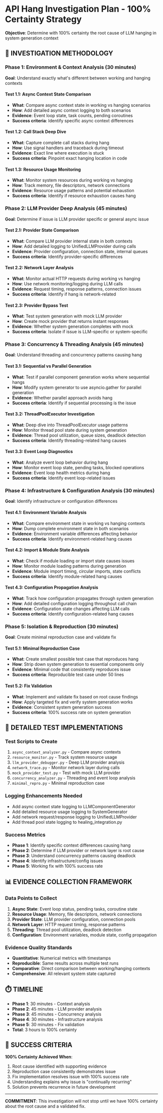 # API Hang Investigation Plan - 100% Certainty Strategy

**Objective**: Determine with 100% certainty the root cause of LLM hanging in system generation context

## 🎯 INVESTIGATION METHODOLOGY

### Phase 1: Environment & Context Analysis (30 minutes)
**Goal**: Understand exactly what's different between working and hanging contexts

#### Test 1.1: Async Context State Comparison
- **What**: Compare async context state in working vs hanging scenarios
- **How**: Add detailed async context logging to both scenarios
- **Evidence**: Event loop state, task counts, pending coroutines
- **Success criteria**: Identify specific async context differences

#### Test 1.2: Call Stack Deep Dive
- **What**: Capture complete call stacks during hang
- **How**: Use signal handlers and traceback during timeout
- **Evidence**: Exact line where execution is stuck
- **Success criteria**: Pinpoint exact hanging location in code

#### Test 1.3: Resource Usage Monitoring
- **What**: Monitor system resources during working vs hanging
- **How**: Track memory, file descriptors, network connections
- **Evidence**: Resource usage patterns and potential exhaustion
- **Success criteria**: Identify if resource exhaustion causes hang

### Phase 2: LLM Provider Deep Analysis (45 minutes)
**Goal**: Determine if issue is LLM provider specific or general async issue

#### Test 2.1: Provider State Comparison
- **What**: Compare LLM provider internal state in both contexts
- **How**: Add detailed logging to UnifiedLLMProvider during calls
- **Evidence**: Provider configuration, connection state, internal queues
- **Success criteria**: Identify provider-specific differences

#### Test 2.2: Network Layer Analysis
- **What**: Monitor actual HTTP requests during working vs hanging
- **How**: Use network monitoring/logging during LLM calls
- **Evidence**: Request timing, response patterns, connection issues
- **Success criteria**: Identify if hang is network-related

#### Test 2.3: Provider Bypass Test
- **What**: Test system generation with mock LLM provider
- **How**: Create mock provider that returns instant responses
- **Evidence**: Whether system generation completes with mock
- **Success criteria**: Isolate if issue is LLM-specific or system-specific

### Phase 3: Concurrency & Threading Analysis (45 minutes)
**Goal**: Understand threading and concurrency patterns causing hang

#### Test 3.1: Sequential vs Parallel Generation
- **What**: Test if parallel component generation works where sequential hangs
- **How**: Modify system generator to use asyncio.gather for parallel generation
- **Evidence**: Whether parallel approach avoids hang
- **Success criteria**: Identify if sequential processing is the issue

#### Test 3.2: ThreadPoolExecutor Investigation
- **What**: Deep dive into ThreadPoolExecutor usage patterns
- **How**: Monitor thread pool state during system generation
- **Evidence**: Thread pool utilization, queue sizes, deadlock detection
- **Success criteria**: Identify threading-related hang causes

#### Test 3.3: Event Loop Diagnostics
- **What**: Analyze event loop behavior during hang
- **How**: Monitor event loop state, pending tasks, blocked operations
- **Evidence**: Event loop health metrics during hang
- **Success criteria**: Identify event loop-related issues

### Phase 4: Infrastructure & Configuration Analysis (30 minutes)
**Goal**: Identify infrastructure or configuration differences

#### Test 4.1: Environment Variable Analysis
- **What**: Compare environment state in working vs hanging contexts
- **How**: Dump complete environment state in both scenarios
- **Evidence**: Environment variable differences affecting behavior
- **Success criteria**: Identify environment-related hang causes

#### Test 4.2: Import & Module State Analysis  
- **What**: Check if module loading or import state causes issues
- **How**: Monitor module loading patterns during generation
- **Evidence**: Module import timing, circular imports, state conflicts
- **Success criteria**: Identify module-related hang causes

#### Test 4.3: Configuration Propagation Analysis
- **What**: Track how configuration propagates through system generation
- **How**: Add detailed configuration logging throughout call chain
- **Evidence**: Configuration state changes affecting LLM calls
- **Success criteria**: Identify configuration-related hang causes

### Phase 5: Isolation & Reproduction (30 minutes)
**Goal**: Create minimal reproduction case and validate fix

#### Test 5.1: Minimal Reproduction Case
- **What**: Create smallest possible test case that reproduces hang
- **How**: Strip down system generation to essential components only
- **Evidence**: Minimal code that consistently reproduces issue
- **Success criteria**: Reproducible test case under 50 lines

#### Test 5.2: Fix Validation
- **What**: Implement and validate fix based on root cause findings
- **How**: Apply targeted fix and verify system generation works
- **Evidence**: Consistent system generation success
- **Success criteria**: 100% success rate on system generation

## 🔬 DETAILED TEST IMPLEMENTATIONS

### Test Scripts to Create
1. `async_context_analyzer.py` - Compare async contexts
2. `resource_monitor.py` - Track system resource usage  
3. `llm_provider_debugger.py` - Deep LLM provider analysis
4. `network_trace.py` - Monitor network layer during calls
5. `mock_provider_test.py` - Test with mock LLM provider
6. `concurrency_analyzer.py` - Threading and event loop analysis
7. `minimal_repro.py` - Minimal reproduction case

### Logging Enhancements Needed
- Add async context state logging to LLMComponentGenerator
- Add detailed resource usage logging to SystemGenerator
- Add network request/response logging to UnifiedLLMProvider
- Add thread pool state logging to healing_integration.py

### Success Metrics
- **Phase 1**: Identify specific context differences causing hang
- **Phase 2**: Determine if LLM provider or network layer is root cause
- **Phase 3**: Understand concurrency patterns causing deadlock
- **Phase 4**: Identify infrastructure/config issues
- **Phase 5**: Working fix with 100% success rate

## 📊 EVIDENCE COLLECTION FRAMEWORK

### Data Points to Collect
1. **Async State**: Event loop status, pending tasks, coroutine state
2. **Resource Usage**: Memory, file descriptors, network connections  
3. **Provider State**: LLM provider configuration, connection pools
4. **Network Layer**: HTTP request timing, response patterns
5. **Threading**: Thread pool utilization, deadlock detection
6. **Configuration**: Environment variables, module state, config propagation

### Evidence Quality Standards
- **Quantitative**: Numerical metrics with timestamps
- **Reproducible**: Same results across multiple test runs
- **Comparative**: Direct comparison between working/hanging contexts
- **Comprehensive**: All relevant system state captured

## ⏱️ TIMELINE

- **Phase 1**: 30 minutes - Context analysis
- **Phase 2**: 45 minutes - LLM provider analysis  
- **Phase 3**: 45 minutes - Concurrency analysis
- **Phase 4**: 30 minutes - Infrastructure analysis
- **Phase 5**: 30 minutes - Fix validation
- **Total**: 3 hours to 100% certainty

## 🎯 SUCCESS CRITERIA

**100% Certainty Achieved When**:
1. Root cause identified with supporting evidence
2. Reproduction case consistently demonstrates issue
3. Fix implementation resolves issue with 100% success rate
4. Understanding explains why issue is "continually recurring"
5. Solution prevents recurrence in future development

---

**COMMITMENT**: This investigation will not stop until we have 100% certainty about the root cause and a validated fix.